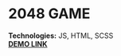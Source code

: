 # 2048 GAME

**Technologies:** JS, HTML, SCSS  
**[DEMO LINK](https://sasdaiv.github.io/2048_game/)**


